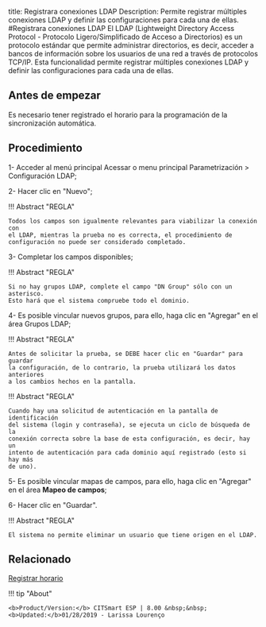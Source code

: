 title:  Registrara conexiones LDAP 
Description: Permite registrar múltiples conexiones LDAP y definir las configuraciones para cada una de ellas.
#Registrara conexiones LDAP
El LDAP (Lightweight Directory Access Protocol - Protocolo Ligero/Simplificado de Acceso a Directorios) es un protocolo estándar que permite administrar directorios, es decir, acceder a bancos de información sobre los usuarios de una red a través de protocolos TCP/IP.
Esta funcionalidad permite registrar múltiples conexiones LDAP y definir las configuraciones para cada una de ellas.

Antes de empezar
----------------

Es necesario tener registrado el horario para la programación de la
sincronización automática.

Procedimiento
-------------

1-  Acceder al menú principal Acessar o menu principal Parametrización \>
    Configuración LDAP;

2-  Hacer clic en "Nuevo";

!!! Abstract "REGLA"

    Todos los campos son igualmente relevantes para viabilizar la conexión con
    el LDAP, mientras la prueba no es correcta, el procedimiento de
    configuración no puede ser considerado completado.

3-  Completar los campos disponibles;

!!! Abstract "REGLA"

    Si no hay grupos LDAP, complete el campo "DN Group" sólo con un asterisco.
    Esto hará que el sistema compruebe todo el dominio.

4-  Es posible vincular nuevos grupos, para ello, haga clic en "Agregar" en el
    área Grupos LDAP;

!!! Abstract "REGLA"

    Antes de solicitar la prueba, se DEBE hacer clic en "Guardar" para guardar
    la configuración, de lo contrario, la prueba utilizará los datos anteriores
    a los cambios hechos en la pantalla.  

  !!! Abstract "REGLA"

    Cuando hay una solicitud de autenticación en la pantalla de identificación
    del sistema (login y contraseña), se ejecuta un ciclo de búsqueda de la
    conexión correcta sobre la base de esta configuración, es decir, hay un
    intento de autenticación para cada dominio aquí registrado (esto si hay más
    de uno).

5-  Es posible vincular mapas de campos, para ello, haga clic en "Agregar" en el
    área **Mapeo de campos**;

6-  Hacer clic en "Guardar".

!!! Abstract "REGLA"

    El sistema no permite eliminar un usuario que tiene origen en el LDAP.

Relacionado
-----------

[Registrar horario](/es-es/citsmart-esp-8/processes/event/configuration/register-time.html)

!!! tip "About"

    <b>Product/Version:</b> CITSmart ESP | 8.00 &nbsp;&nbsp;
    <b>Updated:</b>01/28/2019 - Larissa Lourenço
